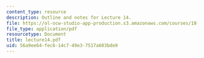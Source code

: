 ```yaml
---
content_type: resource
description: Outline and notes for Lecture 14.
file: https://ol-ocw-studio-app-production.s3.amazonaws.com/courses/18-965-geometry-of-manifolds-fall-2004/56a9ee64fec614c749e37517a603bde9_lecture14.pdf
file_type: application/pdf
resourcetype: Document
title: lecture14.pdf
uid: 56a9ee64-fec6-14c7-49e3-7517a603bde9
---
```

